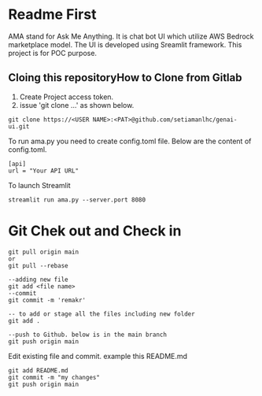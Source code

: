 # Readme First
AMA stand for Ask Me Anything. It is chat bot UI which utilize AWS Bedrock marketplace model. The UI is developed using Sreamlit framework.
This project is for POC purpose.

## Cloing this repositoryHow to Clone from Gitlab
1. Create Project access token.
2. issue 'git clone ...' as shown below.
```
git clone https://<USER NAME>:<PAT>@github.com/setiamanlhc/genai-ui.git
```

To run ama.py you need to create config.toml file. Below are the content of config.toml.

```
[api]
url = "Your API URL"
```

To launch Streamlit

```
streamlit run ama.py --server.port 8080
```


# Git Chek out and Check in

```
git pull origin main
or 
git pull --rebase

--adding new file
git add <file name>
--commit
git commit -m 'remakr'

-- to add or stage all the files including new folder
git add .

--push to Github. below is in the main branch
git push origin main
```

Edit existing file and commit. example this README.md

```
git add README.md
git commit -m "my changes"
git push origin main
```
